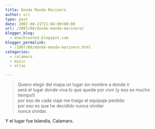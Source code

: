 ```yaml
---
title: Donde Manda Marinero
author: uri
type: post
date: 2007-08-21T21:04:00+00:00
url: /2007/08/donde-manda-marinero/
blogger_blog:
  - enochrooted.blogspot.com
blogger_permalink:
  - /2007/08/donde-manda-marinero.html
categories:
  - calamaro
  - music
  - ollas

---
```

> Quiero elegir del mapa un lugar sin nombre a donde ir  
> será el lugar donde viva lo que quede por vivir (y eso es mucho tiempo!)  
> por eso de cada viaje me traigo el equipaje perdido  
> por eso es que he decidido nunca olvidar  
> nunca olvidar.

Y el lugar fue Islandia, Calamaro.